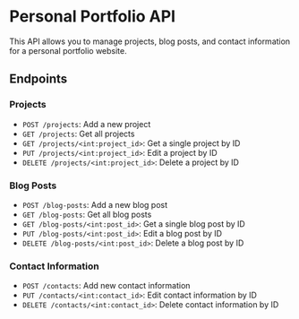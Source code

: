 # Personal Portfolio API

This API allows you to manage projects, blog posts, and contact information for a personal portfolio website.

## Endpoints

### Projects
- `POST /projects`: Add a new project
- `GET /projects`: Get all projects
- `GET /projects/<int:project_id>`: Get a single project by ID
- `PUT /projects/<int:project_id>`: Edit a project by ID
- `DELETE /projects/<int:project_id>`: Delete a project by ID

### Blog Posts
- `POST /blog-posts`: Add a new blog post
- `GET /blog-posts`: Get all blog posts
- `GET /blog-posts/<int:post_id>`: Get a single blog post by ID
- `PUT /blog-posts/<int:post_id>`: Edit a blog post by ID
- `DELETE /blog-posts/<int:post_id>`: Delete a blog post by ID

### Contact Information
- `POST /contacts`: Add new contact information
- `PUT /contacts/<int:contact_id>`: Edit contact information by ID
- `DELETE /contacts/<int:contact_id>`: Delete contact information by ID
